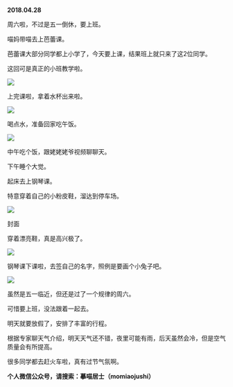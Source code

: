 
          
            
**2018.04.28**

周六啦，不过是五一倒休，要上班。

喵妈带喵去上芭蕾课。

芭蕾课大部分同学都上小学了，今天要上课，结果班上就只来了这2位同学。

这回可是真正的小班教学啦。




![](//upload-images.jianshu.io/upload_images/51001-734774ebf435050a.JPG)




上完课啦，拿着水杯出来啦。




![](//upload-images.jianshu.io/upload_images/51001-c4fff6d9d9fedc66.JPG)




喝点水，准备回家吃午饭。




![](//upload-images.jianshu.io/upload_images/51001-97889c5d65a4e92a.JPG)




中午吃个饭，跟姥姥姥爷视频聊聊天。

下午睡个大觉。

起床去上钢琴课。

特意穿着自己的小粉皮鞋，溜达到停车场。




![](//upload-images.jianshu.io/upload_images/51001-49c9136cf4cabd99.JPG)

封面


穿着漂亮鞋，真是高兴极了。




![](//upload-images.jianshu.io/upload_images/51001-086ba5c7d2cfe338.JPG)




钢琴课下课啦，去签自己的名字，照例是要画个小兔子吧。




![](//upload-images.jianshu.io/upload_images/51001-889a3aa4843b8c09.JPG)




虽然是五一临近，但还是过了一个规律的周六。

可惜要上班，没法跟着一起去。

明天就要放假了，安排了丰富的行程。

根据专家聊天气介绍，明天天气还不错，夜里可能有雨，后天虽然会冷，但是空气质量会有所提高。

很多同学都去赶火车啦，真有过节气氛啊。


**个人微信公众号，请搜索：摹喵居士（momiaojushi）**

          
        
